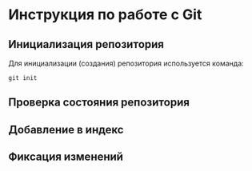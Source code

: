 # **Инструкция по работе с Git**

## Инициализация репозитория 

Для инициализации (создания) репозитория используется команда:

    git init

## Проверка состояния репозитория

## Добавление в индекс 

## Фиксация изменений
